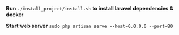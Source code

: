 
**Run** `./install_project/install.sh` **to install laravel dependencies & docker**

**Start web server** ``sudo php artisan serve --host=0.0.0.0 --port=80``